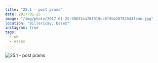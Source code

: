 ```yaml
---
title: "25.1 - post prams"
date: 2017-01-25
image: "/img/photo/2017-01-25-99033aa78f919cc6f9bb28782043fe4e.jpg"
location: "Billericay, Essex"
instagram: true
tags:
  - uk
  - essex
---
```


![25.1 - post prams](/img/photo/2017-01-25-99033aa78f919cc6f9bb28782043fe4e.jpg)
